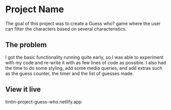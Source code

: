 # Project Name

The goal of this project was to create a Guess who? game where the user can filter the characters based on several characteristics.

## The problem

I got the basic functionality running quite early, so I was able to experiment with my code and re-write it with as few lines of code as possible. I also had the time to do some styling, add some media queries, and add extras such as the guess counter, the timer and the list of guesses made.

## View it live

tintin-project-guess-who.netlify.app